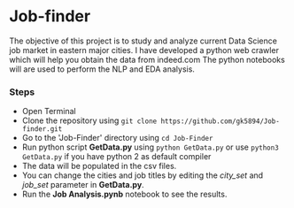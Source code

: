 # Job-finder

The objective of this project is to study and analyze current Data Science job market in eastern major cities. I have developed a python web crawler which will help you obtain the data from indeed.com
The python notebooks will are used to perform the NLP and EDA analysis.

### Steps

 - Open Terminal
 - Clone the repository using  `git clone https://github.com/gk5894/Job-finder.git`
 - Go to the 'Job-Finder' directory using `cd Job-Finder`
 - Run python script __GetData.py__ using `python GetData.py` or use `python3 GetData.py` if you have python 2 as default compiler
 - The data will be populated in the csv files. 
 - You can change the cities and job titles by editing the *city_set* and *job_set* parameter in __GetData.py__.
 - Run the __Job Analysis.pynb__ notebook to see the results.
 

